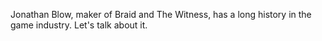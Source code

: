 Jonathan Blow, maker of Braid and The Witness, has a long history in the game industry. Let's talk about it.